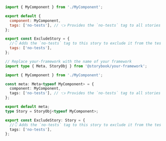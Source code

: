 ```js filename="MyComponent.stories.js|jsx" renderer="common" language="js" tabTitle="story"
import { MyComponent } from './MyComponent';

export default {
  component: MyComponent,
  tags: ['no-tests'], // 👈 Provides the `no-tests` tag to all stories in this file
};

export const ExcludeStory = {
  //👇 Adds the `no-tests` tag to this story to exclude it from the tests when enabled in the test-runner configuration
  tags: ['no-tests'],
};
```

```ts filename="MyComponent.stories.ts|tsx" renderer="common" language="ts" tabTitle="story"
// Replace your-framework with the name of your framework
import type { Meta, StoryObj } from '@storybook/your-framework';

import { MyComponent } from './MyComponent';

const meta: Meta<typeof MyComponent> = {
  component: MyComponent,
  tags: ['no-tests'], // 👈 Provides the `no-tests` tag to all stories in this file
};

export default meta;
type Story = StoryObj<typeof MyComponent>;

export const ExcludeStory: Story = {
  //👇 Adds the `no-tests` tag to this story to exclude it from the tests when enabled in the test-runner configuration
  tags: ['no-tests'],
};
```
